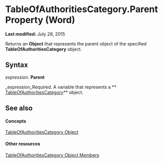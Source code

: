
# TableOfAuthoritiesCategory.Parent Property (Word)

 **Last modified:** July 28, 2015

Returns an  **Object** that represents the parent object of the specified **TableOfAuthoritiesCategory** object.

## Syntax

 _expression_. **Parent**

 _expression_Required. A variable that represents a  ** [TableOfAuthoritiesCategory](ce481ec8-5d5f-fcb8-1d04-5b796accdd3b.md)** object.


## See also


#### Concepts


 [TableOfAuthoritiesCategory Object](ce481ec8-5d5f-fcb8-1d04-5b796accdd3b.md)
#### Other resources


 [TableOfAuthoritiesCategory Object Members](585e2283-46c2-42f1-e51b-3dcb9cf876e7.md)
